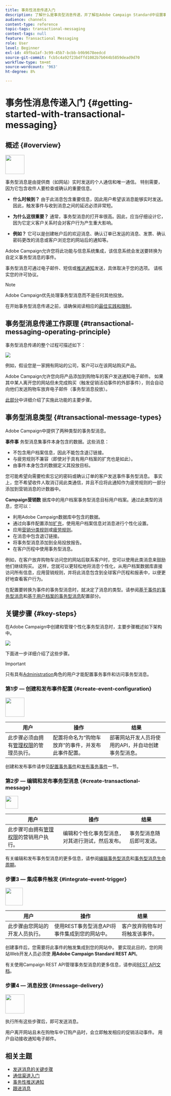 ```yaml
---
title: 事务性消息传递入门
description: 了解什么是事务型消息传递，并了解在Adobe Campaign Standard中设置事务型消息的主要步骤。
audience: channels
content-type: reference
topic-tags: transactional-messaging
context-tags: null
feature: Transactional Messaging
role: User
level: Beginner
exl-id: 49fba1af-3c99-45b7-bcbb-b9b9678eedcd
source-git-commit: fcb5c4a92f23bdffd1082b7b044b5859dead9d70
workflow-type: tm+mt
source-wordcount: '963'
ht-degree: 8%

---
```


# 事务性消息传递入门 {#getting-started-with-transactional-messaging}

## 概述 {#overview}

<img src="assets/do-not-localize/icon_transactional.svg" width="60px">

事务型消息是由提供商（如网站）实时发送的个人通信和唯一通信。 特别需要，因为它包含收件人要检查或确认的重要信息。

* **什么时候到？** 由于此消息包含重要信息，因此用户希望该消息能够实时发送。因此，触发事件与收到消息之间的延迟必须非常短。

* **为什么这很重要？** 通常，事务型消息的打开率很高。因此，应当仔细设计它，因为它定义客户关系时会对客户行为产生重大影响。

* **例如？** 它可以是创建帐户后的欢迎消息、确认订单已发运的消息、发票、确认密码更改的消息或客户浏览您的网站后的通知等。

Adobe Campaign允许您将此功能与信息系统集成，该信息系统会发送要转换为自定义事务型消息的事件。

事务型消息可通过电子邮件、短信或[推送通知](../../channels/using/transactional-push-notifications.md)发送，具体取决于您的选项。 请核实您的许可协议。

>[!NOTE]
>
>Adobe Campaign优先处理事务型消息而不是任何其他投放。

<!--Guidelines to implement transactional messaging capabilities in your website are detailed in [this section](../../api/using/managing-transactional-messages.md).-->

在开始事务型消息传递之前，请确保阅读相应的[最佳实践和限制](../../channels/using/transactional-messaging-limitations.md)。

## 事务型消息传递工作原理 {#transactional-messaging-operating-principle}

事务型消息传递的整个过程可描述如下：

![](assets/message-center-process.png)

例如，假设您是一家拥有网站的公司，客户可以在该网站购买产品。

Adobe Campaign允许您向将产品添加到购物车的客户发送通知电子邮件。 如果其中某人离开您的网站但未完成购买（触发促销活动事件的外部事件），则会自动向他们发送购物车放弃电子邮件（事务型消息投放）。

[此部分](#key-steps)中详细介绍了实施此功能的主要步骤。

## 事务型消息类型 {#transactional-message-types}

Adobe Campaign中提供了两种类型的事务型消息。

**事件事** 务型消息集事件本身包含的数据。这些消息：
* 不包含用户档案信息，因此不能包含退订链接。
* 与疲劳规则不兼容（即使对于具有用户档案的扩充也是如此）。
* 由事件本身包含的数据定义其投放目标。

您可能希望向需要检索忘记的密码或确认订单的客户发送事件事务型消息。 事实上，您不希望收件人取消订阅此类通信，并且不应将此通知作为疲劳规则的一部分添加到营销消息的计数器中。

**Campaign营销数** 据库中的用户档案事务型消息目标用户档案。通过此类型的消息，您可以：
* 利用Adobe Campaign数据库中包含的数据。
* 通过向事件配置添加[扩充](../../channels/using/configuring-transactional-event.md#enriching-the-transactional-message-content)，使用用户档案信息对消息进行个性化设置。
* 应用[营销分类规则](../../sending/using/managing-typology-rules.md)或[疲劳规则](../../sending/using/fatigue-rules.md)。
* 在消息中包含退订链接。
* 将事务型消息添加到全局投放报告。
* 在客户历程中使用事务型消息。

例如，在客户放弃购物车访问您的网站后联系客户时，您可以使用此类消息来鼓励他们继续购买。 这样，您就可以更轻松地将消息个性化，从用户档案数据库直接访问所有信息，应用营销规则，并将此消息包含到全球客户历程和报表中，以便更好地查看客户行为。

在配置要转换为事件的事务型消息时，就决定了消息的类型。请参阅[基于事件的事务型消息](../../channels/using/configuring-transactional-event.md#event-based-transactional-messages)和[基于用户档案的事务型消息](../../channels/using/configuring-transactional-event.md#profile-based-transactional-messages)配置部分。

## 关键步骤 {#key-steps}

在Adobe Campaign中创建和管理个性化事务型消息时，主要步骤概述如下架构中。

![](assets/message-center-overview.png)

下面进一步详细介绍了这些步骤。

>[!IMPORTANT]
>
>只有具有[Administration](../../administration/using/users-management.md#functional-administrators)角色的用户才能配置事务事件和访问事务型消息。

### 第1步 — 创建和发布事件配置 {#create-event-configuration}

<img src="assets/do-not-localize/icon_config.svg" width="60px">

| 用户 | 操作 | 结果 |
|--- |--- |--- |
| 此步骤必须由拥有[管理权限](../../administration/using/users-management.md#functional-administrators)的管理员执行。 | 配置将命名为“购物车放弃”的事件，并发布此事件配置。 | 部署网站开发人员将使用的API，并自动创建事务型消息。 |

创建和发布事件请参见[配置事务事件](../../channels/using/configuring-transactional-event.md)和[发布事务事件](../../channels/using/publishing-transactional-event.md)一节。

### 第2步 — 编辑和发布事务型消息 {#create-transactional-message}

<img src="assets/do-not-localize/icon_notification.svg" width="40px">

| 用户 | 操作 | 结果 |
|--- |--- |--- |
| 此步骤可由拥有[管理权限](../../administration/using/users-management.md#functional-administrators)的营销用户执行。 | 编辑和个性化事务型消息，对其进行测试，然后发布。 | 事务型消息随后即可发送。 |

有关编辑和发布事务型消息的更多信息，请参阅[编辑事务型消息](../../channels/using/editing-transactional-message.md)和[事务型消息生命周期](../../channels/using/publishing-transactional-message.md)。

### 步骤3 — 集成事件触发 {#integrate-event-trigger}

<img src="assets/do-not-localize/icon_api.svg" width="55px">

<!--**Event triggering integration**-->

| 用户 | 操作 | 结果 |
|--- |--- |--- |
| 此步骤由您网站的开发人员执行。 | 使用REST事务型消息API将事件集成到您的网站中。 | 客户放弃购物车时将触发该事件。 |

创建事件后，您需要将此事件的触发集成到您的网站中。<!--In this example, you want a "Cart abandonment" event to be triggered whenever one of your clients leaves your website before purchasing the products in their cart.--> 要实现此目的，您的网站Web开发人员必须使 **用Adobe Campaign Standard REST API**。

有关使用Campaign REST API管理事务型消息的更多信息，请参阅[REST API文档](../../api/using/managing-transactional-messages.md)。

### 步骤4 — 消息投放 {#message-delivery}

<img src="assets/do-not-localize/icon_channels.svg" width="60px">

执行所有这些步骤后，即可发送消息。

用户离开网站且未在购物车中订购产品时，会立即触发相应的促销活动事件。 用户自动接收通知电子邮件。

## 相关主题

* [发送消息的关键步骤](../../channels/using/key-steps-to-send-a-message.md)
* [通信渠道入门](../../channels/using/get-started-communication-channels.md)
* [事务性推送通知](../../channels/using/transactional-push-notifications.md)
* [跟进消息](../../channels/using/follow-up-messages.md)
